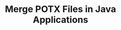 ---
############################# Static ############################
layout: "autogen"
draft: false
path: "merger/java/potx/"
otherformats: PDF BMP CSV DOC DOCM DOCX DOT DOTM DOTX EPUB Excel HTML Image MHT MHTML ODP ODS ODT OneNote OTP OTT PDF PNG POTM PPS PPSM PPSX PPT PPTM PPTX PS RTF TEX TIF TIFF TSV TXT VDX Visio VSDM VSDX VSSX VSSM VSTM VSTX VSX VTX Web Word Worksheet XLAM XLS XLSB XLSM XLSX XLT XLTM XLTX XPS 

############################# Head ############################
head_title: "Merge POTX Files via Java & J2SE Documents Merger API"
head_description: "Merge multiple POTX files into a single file using Java documents merger API with all data, style and formatting as the source documents."

############################# Header ############################
title: "Merge POTX Files in Java Applications"
description: "Merge multiple POTX files into a single file using Java documents merger API. Merge selected pages or page ranges from various source documents into a single resultant document with all data, style and formatting as the source documents."

############################# SubMenu ############################
submenu:
    enable: true

############################# About ############################
about:
    enable: true
    title: "GroupDocs.Merger for Java API"
    content: |
        GroupDocs.Merger for Java library offers a simple solution to safely merge & split between a wide range of document formats including PDF, Microsoft Office (Word, Excel, PowerPoint, OneNote), OpenDocument, HTML, images and many others within .NET applications. By adding just a few lines of the code, perform several document operations such as move, remove, rotate, swap, extract or change the orientation of pages within the documents. The documents merging API also supports previewing document pages as an image to analyse the document structure, formatting and content on the page.
        
        GroupDocs.Merger APIs are well supported on all major operating systems and Java versions including J2SE 7.0 (1.7), J2SE 8.0 (1.8) and Java 10.

############################# Steps ############################
steps:
    enable: true
    title_left: "Merge Two or More POTX Files in Java"
    content_left: |
        [GroupDocs.Merger](https://products.groupdocs.com/merger/java/) makes it easy for Java developers to merge multiple POTX files by implementing a few easy steps.

        *   Create an instance of **Merger** class and load POTX file.
        *   Call **Join** method of **Merger** class instance and load another POTX file.
        *   Call **Save** method of **Merger** class instance to save the merged document.
        
    title_right: "System Requirements"
    content_right: |
        Before executing the code example below, please make sure that you have the following prerequisites installled on your system.

        *   Operating Systems: Microsoft Windows, Linux, MacOS
        *   Development Environments: NetBeans, IntelliJ IDEA, Eclipse
        *   Frameworks: Java 7 (1.7) and above
        *   Download the latest version of GroupDocs.Merger for Java from [Maven](https://repository.groupdocs.com/webapp/#/artifacts/browse/tree/General/repo/com/groupdocs/groupdocs-merger)
        
    code: |
        ```cs
        // Merge POTX files using GroupDocs.Merger API
        // Instantiate Merger with input POTX document
        Merger merger = new Merger("input_1.potx"))
          {
            // Call Join method of Merger class instance and pass second source document path
            merger.Join("input_2.potx");
            
            // Call Save method of Merger class instance to save merged document
            merger.Save("merged-file.potx");
          }
        ```
        

demos:
    enable: true
        

about_formats:
    enable: true


more_formats:
    enable: true


back_to_top:
    enable: true
---